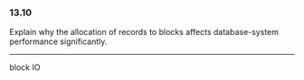 ### 13.10

Explain why the allocation of records to blocks affects database-system performance significantly.


---

block IO 